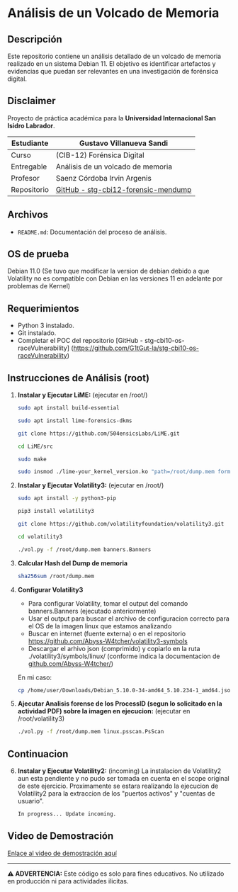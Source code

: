 # Análisis de un Volcado de Memoria

## Descripción

Este repositorio contiene un análisis detallado de un volcado de memoria realizado en un sistema Debian 11. El objetivo es identificar artefactos y evidencias que puedan ser relevantes en una investigación de forénsica digital.

## Disclaimer

Proyecto de práctica académica para la **Universidad Internacional San Isidro Labrador**.

| Estudiante  | Gustavo Villanueva Sandi                                             |
|-------------|----------------------------------------------------------------------|
| Curso       | (CIB-12) Forénsica Digital                                           |
| Entregable  | Análisis de un volcado de memoria                                    |
| Profesor    | Saenz Córdoba Irvin Argenis                                          |
| Repositorio | [GitHub - stg-cbi12-forensic-mendump](https://github.com/G1tGut-la/stg-cbi12-forensic-mendump) |

## Archivos

- `README.md`: Documentación del proceso de análisis.

## OS de prueba

Debian 11.0 (Se tuvo que modificar la version de debian debido a que Volatility no es compatible con Debian en las versiones 11 en adelante por problemas de Kernel)

## Requerimientos

- Python 3 instalado.
- Git instalado.
- Completar el POC del repositorio [GitHub - stg-cbi10-os-raceVulnerability] (https://github.com/G1tGut-la/stg-cbi10-os-raceVulnerability)

## Instrucciones de Análisis (root)

1. **Instalar y Ejecutar LiME:** (ejecutar en /root/)
   ```bash
   sudo apt install build-essential
   ```
    ```bash
   sudo apt install lime-forensics-dkms
   ```
   ```bash
   git clone https://github.com/504ensicsLabs/LiME.git
   ```
   ```bash
   cd LiME/src
   ```
   ```bash
   sudo make
   ```
   ```bash
   sudo insmod ./lime-your_kernel_version.ko "path=/root/dump.mem format=raw"
   ```

2. **Instalar y Ejecutar Volatility3:** (ejecutar en /root/)
   ```bash
   sudo apt install -y python3-pip
   ```
   ```bash
   pip3 install volatility3
   ```
   ```bash
   git clone https://github.com/volatilityfoundation/volatility3.git
   ```
   ```bash
   cd volatility3
   ```
   ```bash
   ./vol.py -f /root/dump.mem banners.Banners
   ```

3. **Calcular Hash del Dump de memoria**
   ```bash
   sha256sum /root/dump.mem
   ```
   
4. **Configurar Volatility3**
      - Para configurar Volatility, tomar el output del comando banners.Banners (ejecutado anteriormente)
      - Usar el output para buscar el archivo de configuracion correcto para el OS de la imagen linux que estamos analizando
      - Buscar en internet (fuente externa) o en el repositorio https://github.com/Abyss-W4tcher/volatility3-symbols
      - Descargar el arhivo json (comprimido) y copiarlo en la ruta ./volatility3/symbols/linux/ (conforme indica la documentacion de [github.com/Abyss-W4tcher/](https://github.com/Abyss-W4tcher/volatility3-symbols))
  
   En mi caso:
   ```bash
   cp /home/user/Downloads/Debian_5.10.0-34-amd64_5.10.234-1_amd64.json.xz /root/volatility3/volatility3/symbols/linux/Debian_5.10.0-34-amd64_5.10.234-1_amd64.json.xz
   ```
   
5. **Ajecutar Analisis forense de los ProcessID (segun lo solicitado en la actividad PDF) sobre la imagen en ejecucion:** (ejecutar en /root/volatility3)
   ```bash
   ./vol.py -f /root/dump.mem linux.psscan.PsScan
   ```

## Continuacion
6. **Instalar y Ejecutar Volatility2:** (incoming)
La instalacion de Volatility2 aun esta pendiente y no pudo ser tomada en cuenta en el scope original de este ejercicio.
Proximamente se estara realizando la ejecucion de Volatility2 para la extraccion de los "puertos activos" y "cuentas de usuario".
   ```bash
   In progress... Update incoming.
   ```

## Video de Demostración

[Enlace al video de demostración aquí](video/MSIVirtualMachine.mp4)

---

**⚠ ADVERTENCIA:** Este código es solo para fines educativos. No utilizado en producción ni para actividades ilicitas.
